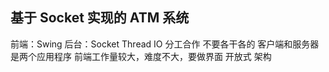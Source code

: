 ## 基于 Socket 实现的 ATM 系统

前端：Swing
后台：Socket Thread IO
分工合作 不要各干各的
客户端和服务器是两个应用程序
前端工作量较大，难度不大，要做界面
开放式
架构
